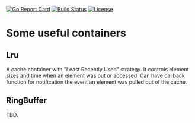 [![Go Report Card](https://goreportcard.com/badge/kplr-io/container)](https://goreportcard.com/report/kplr-io/container) [![Build Status](https://travis-ci.org/kplr-io/container.svg?branch=master)](https://travis-ci.org/kplr-io/container) [![License](https://img.shields.io/badge/License-Apache%202.0-blue.svg)](https://github.com/kplr-io/container/blob/master/LICENSE)

# Some useful containers

## Lru
A cache container with "Least Recently Used" strategy. It controls element sizes and time when an element was put or accessed. Can have callback function for notification the event an element was pulled out of the cache.

## RingBuffer
TBD.
